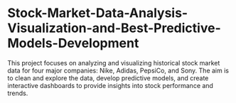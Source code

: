 # Stock-Market-Data-Analysis-Visualization-and-Best-Predictive-Models-Development
This project focuses on analyzing and visualizing historical stock market data for four major companies: Nike, Adidas, PepsiCo, and Sony. The aim is to clean and explore the data, develop predictive models, and create interactive dashboards to provide insights into stock performance and trends.
